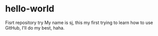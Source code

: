 # hello-world
Fisrt repository try
My name is sj, this my first trying to learn how to use GitHub, I'll do my best, haha.
